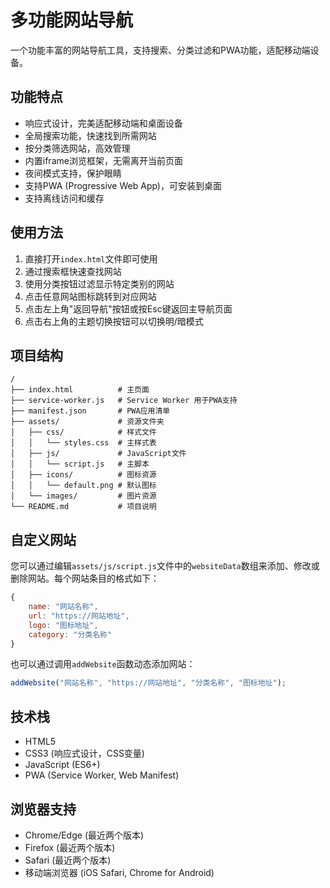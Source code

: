 # 多功能网站导航

一个功能丰富的网站导航工具，支持搜索、分类过滤和PWA功能，适配移动端设备。

## 功能特点

- 响应式设计，完美适配移动端和桌面设备
- 全局搜索功能，快速找到所需网站
- 按分类筛选网站，高效管理
- 内置iframe浏览框架，无需离开当前页面
- 夜间模式支持，保护眼睛
- 支持PWA (Progressive Web App)，可安装到桌面
- 支持离线访问和缓存

## 使用方法

1. 直接打开`index.html`文件即可使用
2. 通过搜索框快速查找网站
3. 使用分类按钮过滤显示特定类别的网站
4. 点击任意网站图标跳转到对应网站
5. 点击左上角"返回导航"按钮或按Esc键返回主导航页面
6. 点击右上角的主题切换按钮可以切换明/暗模式

## 项目结构

```
/
├── index.html          # 主页面
├── service-worker.js   # Service Worker 用于PWA支持
├── manifest.json       # PWA应用清单
├── assets/             # 资源文件夹
│   ├── css/            # 样式文件
│   │   └── styles.css  # 主样式表
│   ├── js/             # JavaScript文件
│   │   └── script.js   # 主脚本
│   ├── icons/          # 图标资源
│   │   └── default.png # 默认图标
│   └── images/         # 图片资源
└── README.md           # 项目说明
```

## 自定义网站

您可以通过编辑`assets/js/script.js`文件中的`websiteData`数组来添加、修改或删除网站。每个网站条目的格式如下：

```javascript
{
    name: "网站名称",
    url: "https://网站地址",
    logo: "图标地址",
    category: "分类名称"
}
```

也可以通过调用`addWebsite`函数动态添加网站：

```javascript
addWebsite("网站名称", "https://网站地址", "分类名称", "图标地址");
```

## 技术栈

- HTML5
- CSS3 (响应式设计，CSS变量)
- JavaScript (ES6+)
- PWA (Service Worker, Web Manifest)

## 浏览器支持

- Chrome/Edge (最近两个版本)
- Firefox (最近两个版本)
- Safari (最近两个版本)
- 移动端浏览器 (iOS Safari, Chrome for Android) 